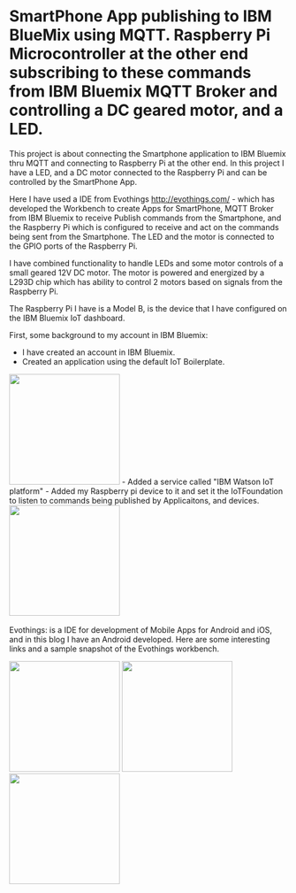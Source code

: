 # SmartPhone App publishing to IBM BlueMix using MQTT. Raspberry Pi Microcontroller at the other end subscribing to these commands from IBM Bluemix MQTT Broker and controlling a DC geared motor, and a LED.

This project is about connecting the Smartphone application to IBM Bluemix thru MQTT and connecting to Raspberry Pi at the other end.
In this project I have a LED, and a DC motor connected to the Raspberry Pi and can be controlled by the SmartPhone App.

Here I have used a IDE from Evothings http://evothings.com/ - which has developed the Workbench to create Apps for SmartPhone, 
MQTT Broker from IBM Bluemix to receive Publish commands from the Smartphone, and the Raspberry Pi which is configured to receive and act on the commands being sent from the Smartphone. The LED and the motor is connected to the GPIO ports of the Raspberry Pi.

I have combined functionality to handle LEDs and some motor controls of a small geared 12V DC motor.
The motor is powered and energized by a L293D chip which has ability to control 2 motors based on signals from the Raspberry Pi.

The Raspberry Pi I have is a Model B, is the device that I have configured on the IBM Bluemix IoT dashboard.

First, some background to my account in IBM Bluemix:
- I have created an account in IBM Bluemix.
- Created an application using the default IoT Boilerplate. 

<img src="https://cloud.githubusercontent.com/assets/14288989/13202146/66075b4e-d8b5-11e5-9730-95bfa982e7ad.png" width="200">
- Added a service called "IBM Watson IoT platform" 
- Added my Raspberry pi device to it and set it the IoTFoundation to listen to commands being published by Applicaitons, and devices.

<img src="https://cloud.githubusercontent.com/assets/14288989/13202270/966552dc-d8ba-11e5-9809-8b92020a77a1.png" width ="200">
<img src=" " width ="200">


Evothings: is a IDE for development of Mobile Apps for Android and iOS, and in this blog I have an Android developed.
Here are some interesting links and a sample snapshot of the Evothings workbench.

<img src="https://cloud.githubusercontent.com/assets/14288989/13202278/df960f50-d8ba-11e5-9d25-0b72f2c212e2.png" width ="200">
<img src="https://cloud.githubusercontent.com/assets/14288989/13202269/966111d6-d8ba-11e5-80ac-e617f3bf2850.png" width ="200">
<img src="https://cloud.githubusercontent.com/assets/14288989/13202267/96607cc6-d8ba-11e5-93bf-d5fdc8eaae1a.png" width ="200">



